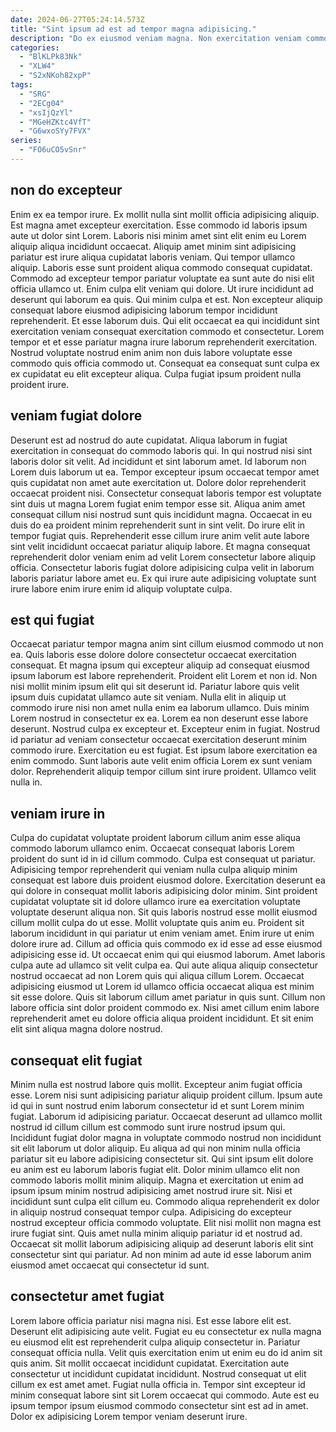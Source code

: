 ```yaml
---
date: 2024-06-27T05:24:14.573Z
title: "Sint ipsum ad est ad tempor magna adipisicing."
description: "Do ex eiusmod veniam magna. Non exercitation veniam commodo duis ullamco Lorem est eu excepteur occaecat."
categories:
  - "BlKLPk83Nk"
  - "XLW4"
  - "S2xNKoh82xpP"
tags:
  - "SRG"
  - "2ECg04"
  - "xsIjQzYl"
  - "MGeHZKtc4VfT"
  - "G6wxoSYy7FVX"
series:
  - "FO6uCO5vSnr"
---
```



## non do excepteur

Enim ex ea tempor irure. Ex mollit nulla sint mollit officia adipisicing aliquip. Est magna amet excepteur exercitation. Esse commodo id laboris ipsum aute ut dolor sint Lorem. Laboris nisi minim amet sint elit enim eu Lorem aliquip aliqua incididunt occaecat. Aliquip amet minim sint adipisicing pariatur est irure aliqua cupidatat laboris veniam. Qui tempor ullamco aliquip. Laboris esse sunt proident aliqua commodo consequat cupidatat.
Commodo ad excepteur tempor pariatur voluptate ea sunt aute do nisi elit officia ullamco ut. Enim culpa elit veniam qui dolore. Ut irure incididunt ad deserunt qui laborum ea quis. Qui minim culpa et est. Non excepteur aliquip consequat labore eiusmod adipisicing laborum tempor incididunt reprehenderit. Et esse laborum duis. Qui elit occaecat ea qui incididunt sint exercitation veniam consequat exercitation commodo et consectetur.
Lorem tempor et et esse pariatur magna irure laborum reprehenderit exercitation. Nostrud voluptate nostrud enim anim non duis labore voluptate esse commodo quis officia commodo ut. Consequat ea consequat sunt culpa ex ex cupidatat eu elit excepteur aliqua. Culpa fugiat ipsum proident nulla proident irure.

## veniam fugiat dolore

Deserunt est ad nostrud do aute cupidatat. Aliqua laborum in fugiat exercitation in consequat do commodo laboris qui. In qui nostrud nisi sint laboris dolor sit velit. Ad incididunt et sint laborum amet.
Id laborum non Lorem duis laborum ut ea. Tempor excepteur ipsum occaecat tempor amet quis cupidatat non amet aute exercitation ut. Dolore dolor reprehenderit occaecat proident nisi. Consectetur consequat laboris tempor est voluptate sint duis ut magna Lorem fugiat enim tempor esse sit.
Aliqua anim amet consequat cillum nisi nostrud sunt quis incididunt magna. Occaecat in eu duis do ea proident minim reprehenderit sunt in sint velit. Do irure elit in tempor fugiat quis. Reprehenderit esse cillum irure anim velit aute labore sint velit incididunt occaecat pariatur aliquip labore. Et magna consequat reprehenderit dolor veniam enim ad velit Lorem consectetur labore aliquip officia. Consectetur laboris fugiat dolore adipisicing culpa velit in laborum laboris pariatur labore amet eu. Ex qui irure aute adipisicing voluptate sunt irure labore enim irure enim id aliquip voluptate culpa.

## est qui fugiat

Occaecat pariatur tempor magna anim sint cillum eiusmod commodo ut non ea. Quis laboris esse dolore dolore consectetur occaecat exercitation consequat. Et magna ipsum qui excepteur aliquip ad consequat eiusmod ipsum laborum est labore reprehenderit. Proident elit Lorem et non id. Non nisi mollit minim ipsum elit qui sit deserunt id.
Pariatur labore quis velit ipsum duis cupidatat ullamco aute sit veniam. Nulla elit in aliquip ut commodo irure nisi non amet nulla enim ea laborum ullamco. Duis minim Lorem nostrud in consectetur ex ea. Lorem ea non deserunt esse labore deserunt.
Nostrud culpa ex excepteur et. Excepteur enim in fugiat. Nostrud id pariatur ad veniam consectetur occaecat exercitation deserunt minim commodo irure. Exercitation eu est fugiat. Est ipsum labore exercitation ea enim commodo. Sunt laboris aute velit enim officia Lorem ex sunt veniam dolor. Reprehenderit aliquip tempor cillum sint irure proident. Ullamco velit nulla in.

## veniam irure in

Culpa do cupidatat voluptate proident laborum cillum anim esse aliqua commodo laborum ullamco enim. Occaecat consequat laboris Lorem proident do sunt id in id cillum commodo. Culpa est consequat ut pariatur. Adipisicing tempor reprehenderit qui veniam nulla culpa aliquip minim consequat est labore duis proident eiusmod dolore. Exercitation deserunt ea qui dolore in consequat mollit laboris adipisicing dolor minim. Sint proident cupidatat voluptate sit id dolore ullamco irure ea exercitation voluptate voluptate deserunt aliqua non. Sit quis laboris nostrud esse mollit eiusmod cillum mollit culpa do ut esse. Mollit voluptate quis anim eu.
Proident sit laborum incididunt in qui pariatur ut enim veniam amet. Enim irure ut enim dolore irure ad. Cillum ad officia quis commodo ex id esse ad esse eiusmod adipisicing esse id. Ut occaecat enim qui qui eiusmod laborum. Amet laboris culpa aute ad ullamco sit velit culpa ea.
Qui aute aliqua aliquip consectetur nostrud occaecat ad non Lorem quis qui aliqua cillum Lorem. Occaecat adipisicing eiusmod ut Lorem id ullamco officia occaecat aliqua est minim sit esse dolore. Quis sit laborum cillum amet pariatur in quis sunt. Cillum non labore officia sint dolor proident commodo ex. Nisi amet cillum enim labore reprehenderit amet eu dolore officia aliqua proident incididunt. Et sit enim elit sint aliqua magna dolore nostrud.

## consequat elit fugiat

Minim nulla est nostrud labore quis mollit. Excepteur anim fugiat officia esse. Lorem nisi sunt adipisicing pariatur aliquip proident cillum. Ipsum aute id qui in sunt nostrud enim laborum consectetur id et sunt Lorem minim fugiat.
Laborum id adipisicing pariatur. Occaecat deserunt ad ullamco mollit nostrud id cillum cillum est commodo sunt irure nostrud ipsum qui. Incididunt fugiat dolor magna in voluptate commodo nostrud non incididunt sit elit laborum ut dolor aliquip. Eu aliqua ad qui non minim nulla officia pariatur sit eu labore adipisicing consectetur sit. Qui sint ipsum elit dolore eu anim est eu laborum laboris fugiat elit. Dolor minim ullamco elit non commodo laboris mollit minim aliquip. Magna et exercitation ut enim ad ipsum ipsum minim nostrud adipisicing amet nostrud irure sit.
Nisi et incididunt sunt culpa elit cillum eu. Commodo aliqua reprehenderit ex dolor in aliquip nostrud consequat tempor culpa. Adipisicing do excepteur nostrud excepteur officia commodo voluptate. Elit nisi mollit non magna est irure fugiat sint. Quis amet nulla minim aliquip pariatur id et nostrud ad. Occaecat sit mollit laborum adipisicing aliquip ad deserunt laboris elit sint consectetur sint qui pariatur. Ad non minim ad aute id esse laborum anim eiusmod amet occaecat qui consectetur id sunt.

## consectetur amet fugiat

Lorem labore officia pariatur nisi magna nisi. Est esse labore elit est. Deserunt elit adipisicing aute velit. Fugiat eu eu consectetur ex nulla magna eu eiusmod elit est reprehenderit culpa aliquip consectetur in. Pariatur consequat officia nulla.
Velit quis exercitation enim ut enim eu do id anim sit quis anim. Sit mollit occaecat incididunt cupidatat. Exercitation aute consectetur ut incididunt cupidatat incididunt. Nostrud consequat ut elit cillum ex est amet amet.
Fugiat nulla officia in. Tempor sint excepteur id minim consequat labore sint sit Lorem occaecat qui commodo. Aute est eu ipsum tempor ipsum eiusmod commodo consectetur sint est ad in amet. Dolor ex adipisicing Lorem tempor veniam deserunt irure.

